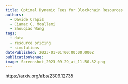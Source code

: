 ```yaml
---
title: Optimal Dynamic Fees for Blockchain Resources
authors:
  - Davide Crapis
  - Ciamac C. Moallemi
  - Shouqiao Wang
tags:
  - data
  - resource pricing
  - simulations
datePublished: 2023-01-01T00:00:00.000Z
publicationVenue: 
image: Screenshot_2023-09-29_at_11.50.32.png
---
```


<https://arxiv.org/abs/2309.12735>
